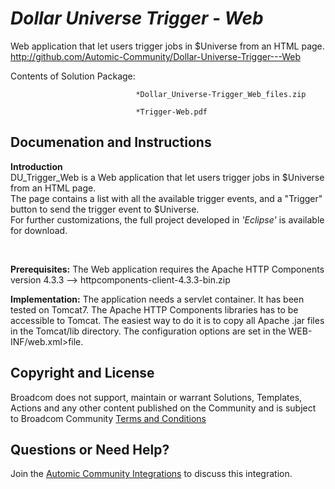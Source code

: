 *Dollar Universe Trigger - Web*
=============


Web application that let users trigger jobs in $Universe from an HTML page.
http://github.com/Automic-Community/Dollar-Universe-Trigger---Web

<!-- List of attached files -->
Contents of Solution Package:

						
								*Dollar_Universe-Trigger_Web_files.zip
								
								*Trigger-Web.pdf
								
						


Documenation and Instructions
---

<p><span><strong class="bbc">Introduction</strong></span><br />DU_Trigger_Web is a Web application that let users trigger jobs in $Universe from an HTML page.<br />The page contains a list with all the available trigger events, and a "Trigger" button to send the trigger event to $Universe.<br />For further customizations, the full project developed in <em class="bbc">'Eclipse'</em> is available for download.</p>
<p>&nbsp;</p>
<p><strong class="title">Prerequisites:</strong> The Web application requires the Apache HTTP Components version 4.3.3 --&gt; httpcomponents-client-4.3.3-bin.zip</p>
<p><strong class="title">Implementation:</strong> The application needs a servlet container. It has been tested on Tomcat7. The Apache HTTP Components libraries has to be accessible to Tomcat. The easiest way to do it is to copy all Apache .jar files in the Tomcat/lib directory. The configuration options are set in the WEB-INF/web.xml&gt;file.</p>

Copyright and License
---

Broadcom does not support, maintain or warrant Solutions, Templates, Actions and any other content published on the Community and is subject to Broadcom Community [Terms and Conditions](https://community.broadcom.com/termsandconditions)


Questions or Need Help? 
---
Join the [Automic Community Integrations](https://community.broadcom.com/communities/community-home?CommunityKey=83e49dd4-b93e-464a-a343-2bb1e51c13ec) to discuss this integration.

